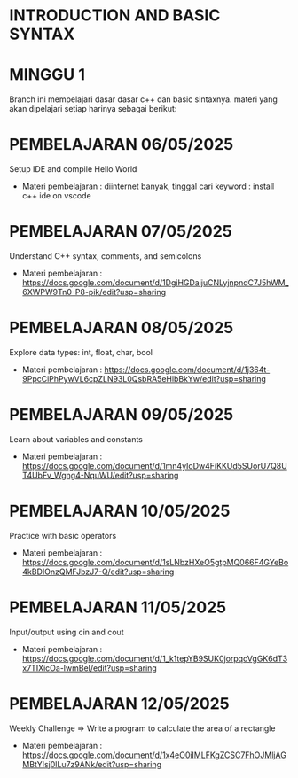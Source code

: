 # INTRODUCTION AND BASIC SYNTAX
# MINGGU 1

Branch ini mempelajari dasar dasar c++ dan basic sintaxnya.
materi yang akan dipelajari setiap harinya sebagai berikut:

# PEMBELAJARAN 06/05/2025
Setup IDE and compile Hello World
- Materi pembelajaran   : diinternet banyak, tinggal cari keyword : install c++ ide on vscode
# PEMBELAJARAN 07/05/2025
Understand C++ syntax, comments, and semicolons
- Materi pembelajaran   : https://docs.google.com/document/d/1DgiHGDaijuCNLyjnpndC7J5hWM_6XWPW9Tn0-P8-pik/edit?usp=sharing

# PEMBELAJARAN 08/05/2025
Explore data types: int, float, char, bool
- Materi pembelajaran   : https://docs.google.com/document/d/1j364t-9PpcCiPhPywVL6cpZLN93L0QsbRA5eHlbBkYw/edit?usp=sharing

# PEMBELAJARAN 09/05/2025
Learn about variables and constants
- Materi pembelajaran   : https://docs.google.com/document/d/1mn4yIoDw4FiKKUd5SUorU7Q8UT4UbFv_Wgng4-NquWU/edit?usp=sharing

# PEMBELAJARAN 10/05/2025
Practice with basic operators
- Materi pembelajaran   : https://docs.google.com/document/d/1sLNbzHXeO5gtpMQ066F4GYeBo4kBDIOnzQMFJbzJ7-Q/edit?usp=sharing

# PEMBELAJARAN 11/05/2025
Input/output using cin and cout
- Materi pembelajaran   : https://docs.google.com/document/d/1_k1tepYB9SUK0jorpqoVgGK6dT3x7TIXicOa-lwmBeI/edit?usp=sharing

# PEMBELAJARAN 12/05/2025
Weekly Challenge => Write a program to calculate the area of a rectangle
- Materi pembelajaran   : https://docs.google.com/document/d/1x4eO0iIMLFKgZCSC7FhOJMljAGMBtYIsj0lLu7z9ANk/edit?usp=sharing